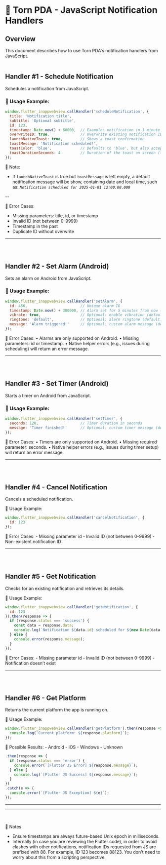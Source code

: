 # 📲 Torn PDA - JavaScript Notification Handlers

## Overview
This document describes how to use Torn PDA's notification handlers from JavaScript.
<br/><br/>

## Handler #1 - Schedule Notification

Schedules a notification from JavaScript.

### 🔹 Usage Example:
```javascript
window.flutter_inappwebview.callHandler('scheduleNotification', {
  title: 'Notification title',
  subtitle: 'Optional subtitle',
  id: 123,
  timestamp: Date.now() + 60000,  // Example: notification in 1 minute
  overwriteID: true,              // Overwrite existing notification ID if true
  launchNativeToast: true,        // Shows a toast confirmation
  toastMessage: 'Notification scheduled!', 
  toastColor: 'blue',             // Defaults to 'blue', but also accepts 'red' and 'green' 
  toastDurationSeconds: 4         // Duration of the toast on screen (the user can always click to close)
});
```
📖 Note: 
- If `launchNativeToast` is true but `toastMessage` is left empty, a default notification message will be show, containing date and local time, such as: *`Notification scheduled for 2025-01-01 12:00:00.000`*

--

🔸 Error Cases:
- Missing parameters: title, id, or timestamp
- Invalid ID (not between 0-9999)
- Timestamp in the past
- Duplicate ID without overwrite


---
<br/><br/>

## Handler #2 - Set Alarm (Android)

Sets an alarm on Android from JavaScript.

### 🔹 Usage Example:
```javascript
window.flutter_inappwebview.callHandler('setAlarm', {
  id: 456,                        // Unique alarm ID
  timestamp: Date.now() + 300000, // Alarm set for 5 minutes from now (in milliseconds)
  vibrate: true,                  // Optional: enable vibration (default: true)
  ringtone: 'default',            // Optional: alarm ringtone (default: empty string)
  message: 'Alarm triggered!'     // Optional: custom alarm message (default: 'TORN PDA Alarm')
});
```

🔸 Error Cases:
	•	Alarms are only supported on Android.
	•	Missing parameters: id or timestamp.
	•	Native helper errors (e.g., issues during scheduling) will return an error message.


---
<br/><br/>

## Handler #3 - Set Timer (Android)

Starts a timer on Android from JavaScript.

### 🔹 Usage Example:
```javascript
window.flutter_inappwebview.callHandler('setTimer', {
  seconds: 120,                   // Timer duration in seconds
  message: 'Timer finished!'      // Optional: custom timer message (default: 'TORN PDA Timer')
});
```

🔸 Error Cases:
	•	Timers are only supported on Android.
	•	Missing required parameter: seconds.
	•	Native helper errors (e.g., issues during timer setup) will return an error message.


---
<br/><br/>

## Handler #4 - Cancel Notification

Cancels a scheduled notification.

🔹 Usage Example:

```javascript
window.flutter_inappwebview.callHandler('cancelNotification', {
  id: 123
});
```

🔸 Error Cases:
	-	Missing parameter id
	-	Invalid ID (not between 0-9999)
	-	Non-existent notification ID



---
<br/><br/>

## Handler #5 - Get Notification

Checks for an existing notification and retrieves its details.

🔹 Usage Example:

```javascript
window.flutter_inappwebview.callHandler('getNotification', {
  id: 123
}).then(response => {
  if (response.status === 'success') {
    const data = response.data;
    console.log(`Notification ${data.id} scheduled for ${new Date(data.timestamp)}`);
  } else {
    console.error(response.message);
  }
});
```

🔸 Error Cases:
	-	Missing parameter id
	-	Invalid ID (not between 0-9999)
	-	Notification doesn’t exist

---
<br/><br/>

## Handler #6 - Get Platform

Returns the current platform the app is running on.

🔹 Usage Example:

```javascript
window.flutter_inappwebview.callHandler('getPlatform').then(response => {
  console.log(`Current platform: ${response.platform}`);
});
```

🔸 Possible Results:
	-	Android
	-	iOS
	-	Windows
	-	Unknown

```javascript
.then(response => {
  if (response.status === 'error') {
    console.error(`[Flutter JS Error] ${response.message}`);
  } else {
    console.log(`[Flutter JS Success] ${response.message}`);
  }
})
.catch(e => {
  console.error(`[Flutter JS Exception] ${e}`);
});
```
---
---
<br></br>
📌 Notes
-	Ensure timestamps are always future-based Unix epoch in milliseconds.
-	Internally (in case you are reviewing the Flutter code), in order to avoid clashes with other notifications, notification IDs requested from JS are prefixed with 88. For example, ID 123 becomes 88123. You don't need to worry about this from a scripting perspective.